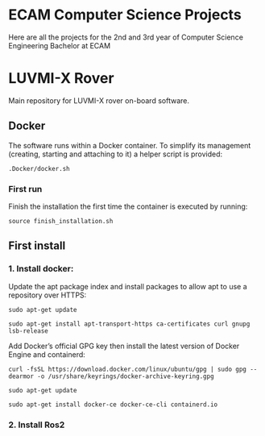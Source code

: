 # ECAM Computer Science Projects

Here are all the projects for the 2nd and 3rd year of Computer Science Engineering Bachelor at ECAM

# LUVMI-X Rover

Main repository for LUVMI-X rover on-board software.


## Docker
The software runs within a Docker container. To simplify its management 
(creating, starting and attaching to it) a helper script is
provided:

    .Docker/docker.sh

### First run
Finish the installation the first time the container is executed by running:

    source finish_installation.sh

## First install
### 1. Install docker:
Update the apt package index and install packages to allow apt to use a repository over HTTPS:

    sudo apt-get update
    
    sudo apt-get install apt-transport-https ca-certificates curl gnupg lsb-release
    
Add Docker’s official GPG key then install the latest version of Docker Engine and containerd:
    
    curl -fsSL https://download.docker.com/linux/ubuntu/gpg | sudo gpg --dearmor -o /usr/share/keyrings/docker-archive-keyring.gpg
    
    sudo apt-get update
    
    sudo apt-get install docker-ce docker-ce-cli containerd.io

### 2. Install Ros2
